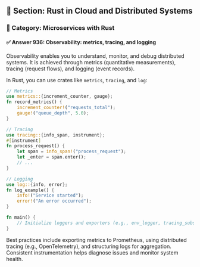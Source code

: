 ## 📘 Section: Rust in Cloud and Distributed Systems
### 🔹 Category: Microservices with Rust
#### ✅ Answer 936: Observability: metrics, tracing, and logging

Observability enables you to understand, monitor, and debug distributed systems. It is achieved through metrics (quantitative measurements), tracing (request flows), and logging (event records).

In Rust, you can use crates like `metrics`, `tracing`, and `log`:

```rust
// Metrics
use metrics::{increment_counter, gauge};
fn record_metrics() {
    increment_counter!("requests_total");
    gauge!("queue_depth", 5.0);
}

// Tracing
use tracing::{info_span, instrument};
#[instrument]
fn process_request() {
    let span = info_span!("process_request");
    let _enter = span.enter();
    // ...
}

// Logging
use log::{info, error};
fn log_example() {
    info!("Service started");
    error!("An error occurred");
}

fn main() {
    // Initialize loggers and exporters (e.g., env_logger, tracing_subscriber)
}
```

Best practices include exporting metrics to Prometheus, using distributed tracing (e.g., OpenTelemetry), and structuring logs for aggregation. Consistent instrumentation helps diagnose issues and monitor system health.
